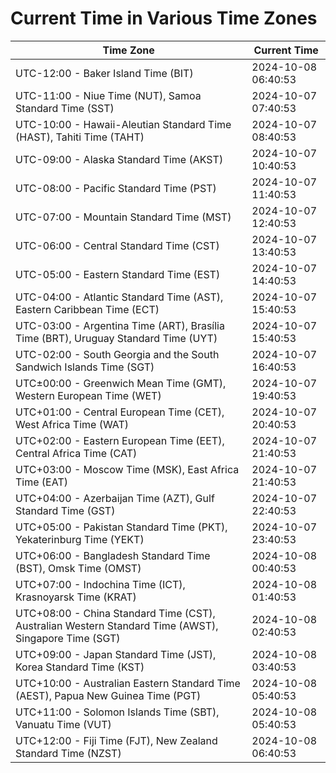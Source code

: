 # Current Time in Various Time Zones

| Time Zone | Current Time |
|-----------|--------------|
| UTC-12:00 - Baker Island Time (BIT) | 2024-10-08 06:40:53 |
| UTC-11:00 - Niue Time (NUT), Samoa Standard Time (SST) | 2024-10-07 07:40:53 |
| UTC-10:00 - Hawaii-Aleutian Standard Time (HAST), Tahiti Time (TAHT) | 2024-10-07 08:40:53 |
| UTC-09:00 - Alaska Standard Time (AKST) | 2024-10-07 10:40:53 |
| UTC-08:00 - Pacific Standard Time (PST) | 2024-10-07 11:40:53 |
| UTC-07:00 - Mountain Standard Time (MST) | 2024-10-07 12:40:53 |
| UTC-06:00 - Central Standard Time (CST) | 2024-10-07 13:40:53 |
| UTC-05:00 - Eastern Standard Time (EST) | 2024-10-07 14:40:53 |
| UTC-04:00 - Atlantic Standard Time (AST), Eastern Caribbean Time (ECT) | 2024-10-07 15:40:53 |
| UTC-03:00 - Argentina Time (ART), Brasília Time (BRT), Uruguay Standard Time (UYT) | 2024-10-07 15:40:53 |
| UTC-02:00 - South Georgia and the South Sandwich Islands Time (SGT) | 2024-10-07 16:40:53 |
| UTC±00:00 - Greenwich Mean Time (GMT), Western European Time (WET) | 2024-10-07 19:40:53 |
| UTC+01:00 - Central European Time (CET), West Africa Time (WAT) | 2024-10-07 20:40:53 |
| UTC+02:00 - Eastern European Time (EET), Central Africa Time (CAT) | 2024-10-07 21:40:53 |
| UTC+03:00 - Moscow Time (MSK), East Africa Time (EAT) | 2024-10-07 21:40:53 |
| UTC+04:00 - Azerbaijan Time (AZT), Gulf Standard Time (GST) | 2024-10-07 22:40:53 |
| UTC+05:00 - Pakistan Standard Time (PKT), Yekaterinburg Time (YEKT) | 2024-10-07 23:40:53 |
| UTC+06:00 - Bangladesh Standard Time (BST), Omsk Time (OMST) | 2024-10-08 00:40:53 |
| UTC+07:00 - Indochina Time (ICT), Krasnoyarsk Time (KRAT) | 2024-10-08 01:40:53 |
| UTC+08:00 - China Standard Time (CST), Australian Western Standard Time (AWST), Singapore Time (SGT) | 2024-10-08 02:40:53 |
| UTC+09:00 - Japan Standard Time (JST), Korea Standard Time (KST) | 2024-10-08 03:40:53 |
| UTC+10:00 - Australian Eastern Standard Time (AEST), Papua New Guinea Time (PGT) | 2024-10-08 05:40:53 |
| UTC+11:00 - Solomon Islands Time (SBT), Vanuatu Time (VUT) | 2024-10-08 05:40:53 |
| UTC+12:00 - Fiji Time (FJT), New Zealand Standard Time (NZST) | 2024-10-08 06:40:53 |
